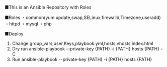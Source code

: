 ■This is an Ansible Repository with Roles


■Roles
・common(yum update,swap,SELinux,firewalld,Timezone,useradd)
・httpd
・mysql
・php

■Deploy
1. Change group_vars,user,Keys,playbook.yml,hosts,vhosts,index.html
2. Dry run
ansible-playbook --private-key {PATH} -i {PATH} hosts {PATH} -C
3. Run 
ansible-playbook --private-key {PATH} -i {PATH} hosts {PATH}